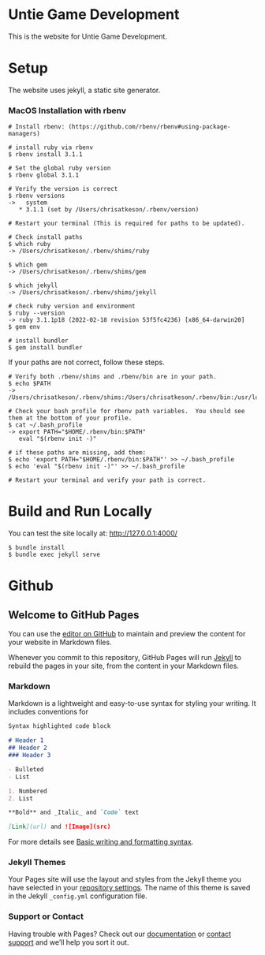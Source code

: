 # Untie Game Development
This is the website for Untie Game Development.

# Setup
The website uses jekyll, a static site generator. 

### MacOS Installation with rbenv

```
# Install rbenv: (https://github.com/rbenv/rbenv#using-package-managers)

# install ruby via rbenv
$ rbenv install 3.1.1

# Set the global ruby version
$ rbenv global 3.1.1

# Verify the version is correct
$ rbenv versions
->   system
   * 3.1.1 (set by /Users/chrisatkeson/.rbenv/version)

# Restart your terminal (This is required for paths to be updated). 

# Check install paths
$ which ruby
-> /Users/chrisatkeson/.rbenv/shims/ruby

$ which gem
-> /Users/chrisatkeson/.rbenv/shims/gem

$ which jekyll
-> /Users/chrisatkeson/.rbenv/shims/jekyll

# check ruby version and environment
$ ruby --version
-> ruby 3.1.1p18 (2022-02-18 revision 53f5fc4236) [x86_64-darwin20]
$ gem env

# install bundler
$ gem install bundler

```

If your paths are not correct, follow these steps.

```
# Verify both .rbenv/shims and .rbenv/bin are in your path.  
$ echo $PATH
-> /Users/chrisatkeson/.rbenv/shims:/Users/chrisatkeson/.rbenv/bin:/usr/local/bin:/usr/bin:/bin:/usr/sbin

# Check your bash profile for rbenv path variables.  You should see them at the bottom of your profile.
$ cat ~/.bash_profile
-> export PATH="$HOME/.rbenv/bin:$PATH"
   eval "$(rbenv init -)"

# if these paths are missing, add them: 
$ echo 'export PATH="$HOME/.rbenv/bin:$PATH"' >> ~/.bash_profile
$ echo 'eval "$(rbenv init -)"' >> ~/.bash_profile

# Restart your terminal and verify your path is correct.

```


# Build and Run Locally
You can test the site locally at: http://127.0.0.1:4000/
```
$ bundle install
$ bundle exec jekyll serve
```



# Github


## Welcome to GitHub Pages

You can use the [editor on GitHub](https://github.com/Crennon-Dynamics/crennon-dynamics.github.io/edit/main/README.md) to maintain and preview the content for your website in Markdown files.

Whenever you commit to this repository, GitHub Pages will run [Jekyll](https://jekyllrb.com/) to rebuild the pages in your site, from the content in your Markdown files.

### Markdown

Markdown is a lightweight and easy-to-use syntax for styling your writing. It includes conventions for

```markdown
Syntax highlighted code block

# Header 1
## Header 2
### Header 3

- Bulleted
- List

1. Numbered
2. List

**Bold** and _Italic_ and `Code` text

[Link](url) and ![Image](src)
```

For more details see [Basic writing and formatting syntax](https://docs.github.com/en/github/writing-on-github/getting-started-with-writing-and-formatting-on-github/basic-writing-and-formatting-syntax).

### Jekyll Themes

Your Pages site will use the layout and styles from the Jekyll theme you have selected in your [repository settings](https://github.com/Crennon-Dynamics/crennon-dynamics.github.io/settings/pages). The name of this theme is saved in the Jekyll `_config.yml` configuration file.

### Support or Contact

Having trouble with Pages? Check out our [documentation](https://docs.github.com/categories/github-pages-basics/) or [contact support](https://support.github.com/contact) and we’ll help you sort it out.
